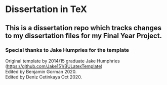 
# Dissertation in TeX
## This is a dissertation repo which tracks changes to my dissertation files for my Final Year Project.


### Special thanks to Jake Humpries for the template

Original template by 2014/15 graduate Jake Humphries (https://github.com/Jake151/BULatexTemplate)
<br />Edited by Benjamin Gorman 2020.
<br />Edited by Deniz Cetinkaya Oct 2020.
